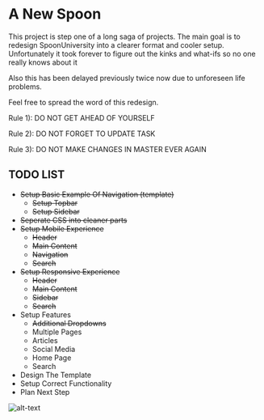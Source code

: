 # A New Spoon

This project is step one of a long saga of projects. The main goal is to redesign SpoonUniversity into a clearer format and cooler setup.
Unfortunately it took forever to figure out the kinks and what-ifs so no one really knows about it

Also this has been delayed previously twice now due to unforeseen life problems.

Feel free to spread the word of this redesign.

Rule 1): DO NOT GET AHEAD OF YOURSELF

Rule 2): DO NOT FORGET TO UPDATE TASK

Rule 3): DO NOT MAKE CHANGES IN MASTER EVER AGAIN

## TODO LIST

- ~~Setup Basic Example Of Navigation (template)~~
  - ~~Setup Topbar~~
  - ~~Setup Sidebar~~
- ~~Seperate CSS into cleaner parts~~
- ~~Setup Mobile Experience~~
  - ~~Header~~
  - ~~Main Content~~
  - ~~Navigation~~
  - ~~Search~~
- ~~Setup Responsive Experience~~
  - ~~Header~~
  - ~~Main Content~~
  - ~~Sidebar~~
  - ~~Search~~
- Setup Features
  - ~~Additional Dropdowns~~
  - Multiple Pages
  - Articles
  - Social Media
  - Home Page
  - Search
- Design The Template
- Setup Correct Functionality
- Plan Next Step

![alt-text](https://lolzombie.com/wp-content/uploads/2013/06/solo-chewie.jpg)
